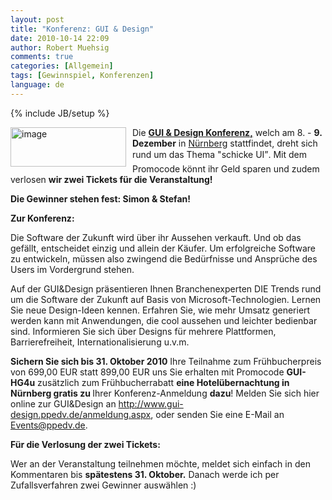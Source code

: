 ```yaml
---
layout: post
title: "Konferenz: GUI & Design"
date: 2010-10-14 22:09
author: Robert Muehsig
comments: true
categories: [Allgemein]
tags: [Gewinnspiel, Konferenzen]
language: de
---
```

{% include JB/setup %}
<p><a href="{{BASE_PATH}}/assets/wp-images-de/image1071.png"><img style="border-right-width: 0px; margin: 0px 10px 0px 0px; display: inline; border-top-width: 0px; border-bottom-width: 0px; border-left-width: 0px" title="image" border="0" alt="image" align="left" src="{{BASE_PATH}}/assets/wp-images-de/image_thumb253.png" width="185" height="63" /></a> </p>  <p>Die <strong><a href="http://www.gui-design.ppedv.de/">GUI &amp; Design Konferenz,</a></strong> welch am 8. - <strong>9. Dezember</strong> in <a href="http://maps.google.de/maps?um=1&amp;ie=UTF-8&amp;cid=0,0,5305625579945393729&amp;fb=1&amp;hq=Karl-Br%C3%B6ger-Zentrum,&amp;hnear=Karl-Br%C3%B6ger-Stra%C3%9Fe+9,+D-90459+N%C3%BCrnberg&amp;gl=de&amp;daddr=Karl-Br%C3%B6ger-Stra%C3%9Fe+9,+90459+N%C3%BCrnberg&amp;geocode=4075162103709278236,49.443550,11.078310&amp;ei=JXC3TM30F8mdOuXo6N8J&amp;sa=X&amp;oi=local_result&amp;ct=directions-to&amp;resnum=1&amp;ved=0CBwQngIwAA">Nürnberg</a> stattfindet, dreht sich rund um das Thema "schicke UI”. Mit dem Promocode könnt ihr Geld sparen und zudem verlosen <strong>wir zwei Tickets für die Veranstaltung!</strong></p>  <p><strong>Die Gewinner stehen fest: Simon &amp; Stefan!</strong></p>  <p><strong>Zur Konferenz:</strong></p>  <p>Die Software der Zukunft wird über ihr Aussehen verkauft. Und ob das gefällt, entscheidet einzig und allein der Käufer. Um erfolgreiche Software zu entwickeln, müssen also zwingend die Bedürfnisse und Ansprüche des Users im Vordergrund stehen. </p>  <p>Auf der GUI&amp;Design präsentieren Ihnen Branchenexperten DIE Trends rund um die Software der Zukunft auf Basis von Microsoft-Technologien. Lernen Sie neue Design-Ideen kennen. Erfahren Sie, wie mehr Umsatz generiert werden kann mit Anwendungen, die cool aussehen und leichter bedienbar sind. Informieren Sie sich über Designs für mehrere Plattformen, Barrierefreiheit, Internationalisierung u.v.m. </p>  <p><strong>Sichern Sie sich bis 31. Oktober 2010</strong> Ihre Teilnahme zum Frühbucherpreis von 699,00 EUR statt 899,00 EUR uns Sie erhalten mit Promocode <b>GUI-HG4u</b> zusätzlich zum Frühbucherrabatt <b>eine Hotelübernachtung in Nürnberg gratis zu </b>Ihrer Konferenz-Anmeldung <b>dazu</b>! Melden Sie sich hier online zur GUI&amp;Design an <a href="http://www.gui-design.ppedv.de/anmeldung.aspx">http://www.gui-design.ppedv.de/anmeldung.aspx</a>, oder senden Sie eine E-Mail an <a href="mailto:Events@ppedv.de">Events@ppedv.de</a>. </p>  <p><strong>Für die Verlosung der zwei Tickets:</strong></p>  <p>Wer an der Veranstaltung teilnehmen möchte, meldet sich einfach in den Kommentaren bis <strong>spätestens 31. Oktober.</strong> Danach werde ich per Zufallsverfahren zwei Gewinner auswählen :)</p>
